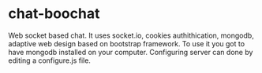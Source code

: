 # chat-boochat
Web socket based chat. It uses socket.io, cookies authithication, mongodb, adaptive web design based on bootstrap framework. To use it you got to have mongodb installed on your computer. Configuring server can done by editing a configure.js file.
